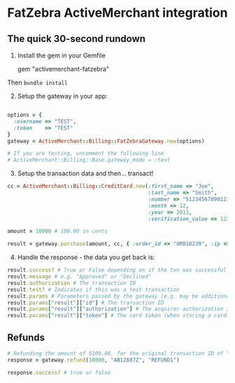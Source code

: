 FatZebra ActiveMerchant integration
===================================

The quick 30-second rundown
---------------------------

1. Install the gem in your Gemfile

    gem "activemerchant-fatzebra"

Then `bundle install`

2. Setup the gateway in your app:

```ruby

options = {
  :username => "TEST",
  :token    => "TEST"
}
gateway = ActiveMerchant::Billing::FatZebraGateway.new(options)

# If you are testing, uncomment the following line
# ActiveMerchant::Billing::Base.gateway_mode = :test
```

3. Setup the transaction data and then... transact!

```ruby
cc = ActiveMerchant::Billing::CreditCard.new(:first_name => "Joe", 
											 :last_name => "Smith",
											 :number => "5123456789012346",
											 :month => 12,
											 :year => 2013,
											 :verification_value => 123)

amount = 10000 # 100.00 in cents

result = gateway.purchase(amount, cc, { :order_id => "ORD18239", :ip => request.ip })
```

4. Handle the response - the data you get back is:

```ruby
result.success? # True or False depending on if the txn was successful
result.message # e.g. "Approved" or "Declined"
result.authorization # The transaction ID
result.test? # Indicates if this was a test transaction
result.params # Parameters passed by the gateway (e.g. may be additional info like fraud review score.)
result.params["result"]["id"] # The transaction ID
result.params["result"]["authorization"] # The acquirer authorization ID
result.params["result"]["token"] # The card token (when storing a card)
```


Refunds
-------
```ruby
# Refunding the amount of $100.00, for the original transaction ID of "AB12887Z"
response = gateway.refund(10000, "AB12887Z", "REFUND1")

response.success? # true or false
```